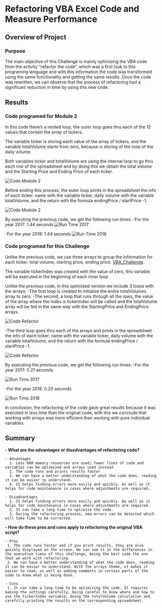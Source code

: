 # Refactoring VBA Excel Code and Measure Performance

## Overview of Project

### Purpose

The main objective of this Challenge is mainly optimizing the VBA code from the activity “refactor the code”, which was a first look to this programing language and with this information the code was transformed using the same functionality and getting the same results. Once the code was rewritten, we can observe that the process of refactoring had a significant reduction in time by using this new code.



## Results

### Code programed for Module 2

In this code there’s a nested loop, the outer loop goes thru each of the 12 values that contain the array of tickers.

The variable ticker is storing each value of the array of tickers, and the variable totalVolume starts from zero, because is storing of the total of the daily volume.

Both variables ticker and totalVolume are using the internal loop to go thru each row of the spreadsheet and by doing this we obtain the total volume and the Starting Price and Ending Price of each ticker.

![Code Module 2](Coding_Module2_a.png)


Before ending this process, the outer loop prints in the spreadsheet the info of each ticker: name with the variable ticker, daily volume with the variable totalVolume, and the return with the formula endingPrice / startPrice -1.

![Code Module 2](Coding_Module2_b.png)



By executing the previous code, we get the following run times:
 -For the year 2017: 1.44 seconds
     ![Run Time 2017](Coding_Module2_runTime1.png)



 -For the year 2018: 1.44 seconds
     ![Run Time 2018](Coding_Module2_runTime2.png)


   
   


### Code programed for this Challenge

Unlike the previous code, we use three arrays to group the information for each ticker: total volume, starting price, ending price. [VBA_Challenge](VBA_Challenge.xlsm).

The variable tickerIndex was created with the value of cero, this variable will be executed in the beginning of each inner loop

Unlike the previous code, in this optimized version we include 3 loops with the arrays:
  -The first loop is created to initialize the entire totalVolumes array to zero.
  -The second, a loop that runs through all the rows, the value of the array where the index is tickerIndex will be called and the totalVolume array will be fed in the same way with the StartingPrice and EndingPrice arrays.

 ![Code Refactor](Coding_Refactor_a.png)


  -The third loop goes thru each of the arrays and prints in the spreadsheet the info of each ticker: name with the variable ticker, daily volume with the variable totalVolume, and the return with the formula endingPrice / startPrice -1.
 
  ![Code Refactor](Coding_Refactor_b.png)


By executing the previous code, we get the following run times:
 -For the year 2017: 0.21 seconds

 ![Run Time 2017](Coding_Refactor_runTime1.png)


 -For the year 2018: 0.20 seconds

 ![Run Time 2018](Coding_Refactor_runTime2.png)

In conclusion, the refactoring of the code gave great results because it was executed in less time than the original code, with this we conclude that working with arrays was more efficient than working with pure individual variables.



   

## Summary

**- What are the advantages or disadvantages of refactoring code?**

    - Advantages
      1. Less RAM memory resources are used; fewer lines of code and variables can be optimized and arrays used instead
      2. The code runs and prints results faster
      3. We can have a better understanding of what the code does, reading it can be easier to understand.
      4. It helps finding errors more easily and quickly. As well as it helps for code maintenance in cases where adjustments are required.

    - Disadvantages
      1. It helps finding errors more easily and quickly. As well as it helps for code maintenance in cases where adjustments are required.
      2. It can take a long time to optimize the code.
      3. During the refactoring process, new errors can be detected which will take time to be corrected.


**- How do these pros and cons apply to refactoring the original VBA script?**

    - Pros
     1. The code runs faster and if you print results, they are also quickly displayed on the screen. We can see it in the differences in the execution times of this challenge, being the best code the one that we work with refactoring.
     2. We can have a better understanding of what the code does, reading it can be easier to understand. With the arrays theme, it makes it easier to read, as well as adding comments in certain parts of the code to know what is being done.

    - Cons
     1. It can take a long time to be optimizing the code. It requires making the settings carefully, being careful to know where and how to use the tickerIndex variable, doing the totalVolume calculation and carefully printing the results on the corresponding spreadsheet.